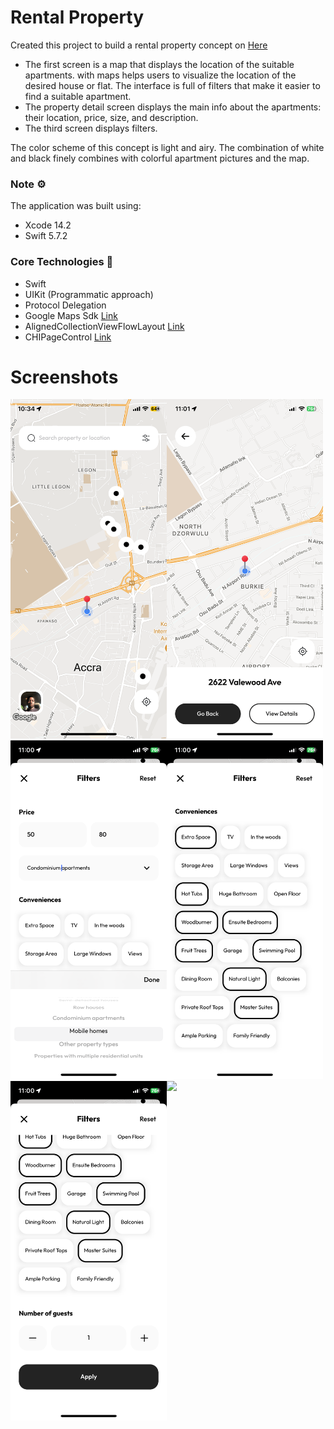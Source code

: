 # Rental Property

Created this project to build a rental property concept on [Here](https://dribbble.com/shots/18688887-Rental-Property-Finder-App)

* The first screen is a map that displays the location of the suitable apartments.  with maps helps users to visualize the location of the desired house or flat. The interface is full of filters that make it easier to find a suitable apartment.
* The property detail screen displays the main info about the apartments: their location, price, size, and description. 
* The third screen displays filters.

The color scheme of this concept is light and airy. The combination of white and black finely combines with colorful apartment pictures and the map.


### Note ⚙️
The application was built using: 
* Xcode 14.2
* Swift 5.7.2


### Core Technologies 📲
* Swift
* UIKit (Programmatic approach)
* Protocol Delegation
* Google Maps Sdk [Link](https://developers.google.com/maps/documentation/ios-sdk/overview)
* AlignedCollectionViewFlowLayout [Link](https://github.com/mischa-hildebrand/AlignedCollectionViewFlowLayout)
* CHIPageControl [Link](https://github.com/ChiliLabs/CHIPageControl)

# Screenshots
<img align='left' src="rental_property/Assets.xcassets/IMG_9212.imageset/IMG_9212.png"  width="250">
<img src="rental_property/Assets.xcassets/IMG_9217.imageset/IMG_9217.png"  width="250">

<img align='left' src="rental_property/Assets.xcassets/IMG_9213.imageset/IMG_9213.png"  width="250">
<img src="rental_property/Assets.xcassets/IMG_9214.imageset/IMG_9214.png"  width="250">

<img align='left' src="rental_property/Assets.xcassets/IMG_9215.imageset/IMG_9215.png"  width="250">
<img src="rental_property/Assets.xcassets/IMG_9218.imageset/IMG_9218.png"  width="250">
